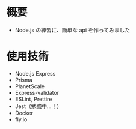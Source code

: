 # 概要

- Node.js の練習に、簡単な api を作ってみました

# 使用技術

- Node.js Express
- Prisma
- PlanetScale
- Express-validator
- ESLint, Prettire
- Jest（勉強中...！）
- Docker
- fly.io
